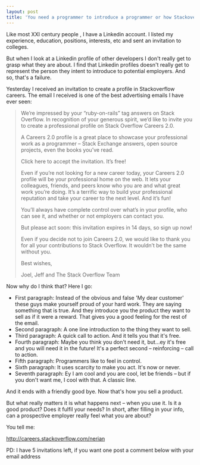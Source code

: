 ```yaml
---
layout: post
title: 'You need a programmer to introduce a programmer or how Stackoverflow Careers rocks '
---
```

                         

Like most XXI century people , I have a Linkedin account. I listed my experience, education, positions, interests, etc and sent an invitation to colleges. 

But when I look at a Linkedin profile of other developers I don't really get to grasp what they are about. I find that Linkedin profiles doesn't really get to represent the person they intent to introduce to potential employers. And so, that's a failure.

Yesterday I received an invitation to create a profile in Stackoverflow careers. The email I received is one of the best advertising emails I have ever seen:

<blockquote>
<p>We’re impressed by your “ruby-on-rails” tag answers on Stack Overflow. In recognition of your generous spirit, we’d like to invite you to create a professional profile on Stack Overflow Careers 2.0.</p>

<p>A Careers 2.0 profile is a great place to showcase your professional work as a programmer – Stack Exchange answers, open source projects, even the books you’ve read.</p>

<p>Click here to accept the invitation. It’s free!</p>

<p>Even if you’re not looking for a new career today, your Careers 2.0 profile will be your professional home on the web. It lets your colleagues, friends, and peers know who you are and what great work you’re doing. It’s a terrific way to build your professional reputation and take your career to the next level. And it’s fun!</p>

<p>You’ll always have complete control over what’s in your profile, who can see it, and whether or not employers can contact you.</p>

<p>But please act soon: this invitation expires in 14 days, so sign up now!</p>

<p>Even if you decide not to join Careers 2.0, we would like to thank you for all your contributions to Stack Overflow. It wouldn’t be the same without you.</p>

<p>Best wishes,

Joel, Jeff and The Stack Overflow Team</p>
</blockquote>       

Now why do I think that? Here I go:

* First paragraph: Instead of the obvious and false 'My dear customer' these guys make yourself proud of your hard work. They are saying something that is true. And they introduce you the product they want to sell as if it were a reward. That gives you a good feeling for the rest of the email.
* Second paragraph: A one line introduction to the thing they want to sell. 
* Third paragraph: A quick call to action. And it tells you that it's free.
* Fourth paragraph: Maybe you think you don't need it, but...ey it's free and you will need it in the future! It's a perfect second – reinforcing – call to action.
* Fifth paragraph: Programmers like to feel in control. 
* Sixth paragraph: It uses scarcity to make you act. It's now or never.
* Seventh paragraph: Ey I am cool and you are cool, let be friends – but if you don't want me, I cool with that. A classic line.

And it ends with a friendly good bye. Now that's how you sell a product. 

But what really matters it is what happens next – when you use it. Is it a good product? Does it fulfil your needs? In short, after filling in your info, can a prospective employer really feel what you are about?
                                              
You tell me:

<a href='http://careers.stackoverflow.com/nerian'>http://careers.stackoverflow.com/nerian</a>  

PD: I have 5 invitations left, if you want one post a comment below with your email address 



